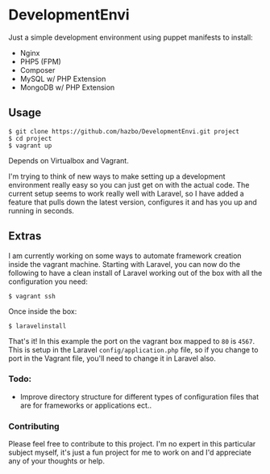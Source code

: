 # DevelopmentEnvi

Just a simple development environment using puppet manifests to install:

  - Nginx
  - PHP5 (FPM)
  - Composer
  - MySQL w/ PHP Extension
  - MongoDB w/ PHP Extension

## Usage

	$ git clone https://github.com/hazbo/DevelopmentEnvi.git project
	$ cd project
	$ vagrant up

Depends on Virtualbox and Vagrant.

I'm trying to think of new ways to make setting up a development environment really easy
so you can just get on with the actual code. The current setup seems to work really well
with Laravel, so I have added a feature that pulls down the latest version, configures it
and has you up and running in seconds.

## Extras

I am currently working on some ways to automate framework creation inside the vagrant machine.
Starting with Laravel, you can now do the following to have a clean install of Laravel working
out of the box with all the configuration you need:

	$ vagrant ssh

Once inside the box:

	$ laravelinstall

That's it! In this example the port on the vagrant box mapped to `80` is `4567`. This is setup
in the Laravel `config/application.php` file, so if you change to port in the Vagrant file,
you'll need to change it in Laravel also.

### Todo:

  - Improve directory structure for different types of configuration files that are for frameworks or applications ect..

### Contributing

Please feel free to contribute to this project. I'm no expert in this particular subject
myself, it's just a fun project for me to work on and I'd appreciate any of your thoughts or help.
